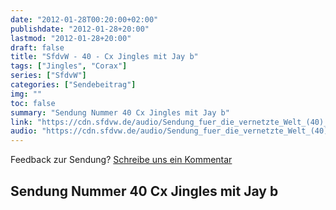 ```yaml
---
date: "2012-01-28T00:20:00+02:00"
publishdate: "2012-01-28+20:00"
lastmod: "2012-01-28+20:00"
draft: false
title: "SfdvW - 40 - Cx Jingles mit Jay b"
tags: ["Jingles", "Corax"]
series: ["SfdvW"]
categories: ["Sendebeitrag"]
img: ""
toc: false
summary: "Sendung Nummer 40 Cx Jingles mit Jay b"
link: "https://cdn.sfdvw.de/audio/Sendung_fuer_die_vernetzte_Welt_(40)_2012_01_28_Cx_Jingles_mit_Jay.mp3"
audio: "https://cdn.sfdvw.de/audio/Sendung_fuer_die_vernetzte_Welt_(40)_2012_01_28_Cx_Jingles_mit_Jay.mp3"
---
```


<div align="center" id="example"></div>
<script src="https://cdn.podlove.org/web-player/embed.js"></script>

Feedback zur Sendung?
[Schreibe uns ein Kommentar](mailto:SfdvW@radiocorax.de)

## Sendung Nummer 40 Cx Jingles mit Jay b

<script>
  podlovePlayer('#example', '/blog/sfdvw40.json');
</script>
